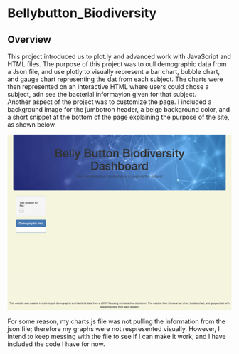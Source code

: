 # Bellybutton_Biodiversity

## Overview

This project introduced us to plot.ly and advanced work with JavaScript and HTML files.  The purpose of this project was to oull demographic data from a Json file, and use plotly to visually represent a bar chart, bubble chart, and gauge chart representing the dat from each subject.  The charts were then represented on an interactive HTML where users could chose a subject, adn see the bacterial informayion given for that subject.  
Another aspect of the project was to customize the page.  I included a background image for the jumbotron header, a beige background color, and a short snippet at the bottom of the page explaining the purpose of the site, as shown below. 

![Web Image](https://github.com/heatherhutchinson211/Bellybutton_Biodiversity/blob/main/Screenshot%202023-02-22%20at%209.32.57%20PM.png)

For some reason, my charts.js file was not pulling the information from the json file; therefore my graphs were not respresented visually.  However, I intend to keep messing with the file to see if I can make it work, and I have included the code I have for now. 
